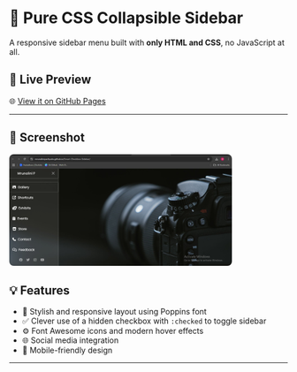 # 🌟 Pure CSS Collapsible Sidebar

A responsive sidebar menu built with **only HTML and CSS**, no JavaScript at all.

## 🔗 Live Preview

🌐 [View it on GitHub Pages](https://mrunalinipachpute.github.io/Smart-Checkbox-Sidebar/)

---
## 🎥 Screenshot
<a href="https://mrunalinipachpute.github.io/Smart-Checkbox-Sidebar/" target="_blank" rel="noopener noreferrer">
  <img src="./screenshot.png" alt="Smart Checkbox Sidebar Preview" style="width:80%; max-width:600px; border-radius:8px;" />
</a>






## 💡 Features

- 🎨 Stylish and responsive layout using Poppins font
- ✅ Clever use of a hidden checkbox with `:checked` to toggle sidebar
- ⚙️ Font Awesome icons and modern hover effects
- 🌐 Social media integration
- 📱 Mobile-friendly design

---


